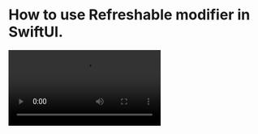 How to use Refreshable modifier in SwiftUI.
===========================================

 <video src="https://github.com/Elaidzha1940/Refreshable/assets/64445918/8752bd3a-25dd-4cb4-8fc9-b5f00145db49" type="video/mp4">
 <video src="https://github.com/Elaidzha1940/Refreshable/assets/64445918/7e14990b-cb1e-4bf4-ab30-0ca8330b2c5f" type="video/mp4">
 <video src="https://github.com/Elaidzha1940/Refreshable/assets/64445918/aea0f3d3-0d9b-4ce1-b4a9-c5287214ba98" type="video/mp4">

[![Alt text](https://github.com/Elaidzha1940/Refreshable/assets/64445918/8752bd3a-25dd-4cb4-8fc9-b5f00145db49)](https://github.com/Elaidzha1940/Refreshable/assets/64445918/8752bd3a-25dd-4cb4-8fc9-b5f00145db49)
